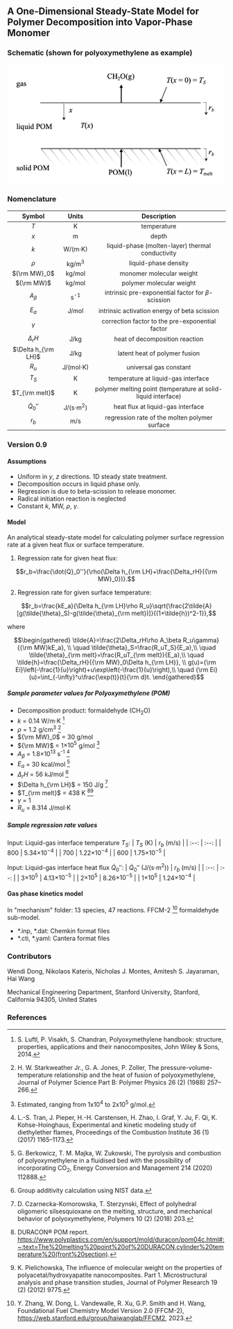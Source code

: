 ## A One-Dimensional Steady-State Model for Polymer Decomposition into Vapor-Phase Monomer

### Schematic (shown for polyoxymethylene as example)

<img src="img/polymerschematic.png" width="500"/>

### Nomenclature

| Symbol | Units | Description |
| :--: |  :--: | :--: |
| $T$ | K | temperature |
| $x$ | m | depth |
| $k$ | W/(m$`\cdot`$K) | liquid-phase (molten-layer) thermal conductivity |
| $\rho$ | kg/m<sup>3</sup> | liquid-phase density |
| ${\rm MW}_0$ | kg/mol | monomer molecular weight |
| ${\rm MW}$ | kg/mol | polymer molecular weight |
| $A_\beta$ | s<sup>-1</sup> | intrinsic pre-exponential factor for $\beta$-scission |
| $E_a$ | J/mol | intrinsic activation energy of beta scission |
| $\gamma$ | | correction factor to the pre-exponential factor |
| $\Delta_rH$ | J/kg | heat of decomposition reaction |
| $\Delta h_{\rm LH}$ | J/kg | latent heat of polymer fusion |
| $R_u$ | J/(mol$`\cdot`$K) | universal gas constant |
| $T_S$ | K | temperature at liquid-gas interface |
| $T_{\rm melt}$ | K | polymer melting point (temperature at solid-liquid interface) |
| $\dot{Q}_0''$ | J/(s$`\cdot`$m<sup>2</sup>) | heat flux at liquid-gas interface |
| $r_b$ | m/s | regression rate of the molten polymer surface |

### Version 0.9

#### Assumptions

- Uniform in $y$, $z$ directions. 1D steady state treatment.
- Decomposition occurs in liquid phase only.
- Regression is due to beta-scission to release monomer.
- Radical initiation reaction is neglected
- Constant $k$, MW, $\rho$, $\gamma$.
  
#### Model

An analytical steady-state model for calculating polymer surface regression rate at a given heat flux or surface temperature.

1) Regression rate for given heat flux:

```math
r_b=\frac{\dot{Q}_0''}{\rho(\Delta h_{\rm LH}+\frac{\Delta_rH}{{\rm MW}_0})}.
```

2) Regression rate for given surface temperature:

```math
r_b=\frac{kE_a}{\Delta h_{\rm LH}\rho R_u}\sqrt{\frac{2\tilde{A}[g(\tilde{\theta}_S)-g(\tilde{\theta}_{\rm melt})]}{(1+\tilde{h})^2-1}},
```

where

```math
\begin{gathered}
\tilde{A}=\frac{2\Delta_rH\rho A_\beta R_u\gamma}{{\rm MW}kE_a}, \\
\quad \tilde{\theta}_S=\frac{R_uT_S}{E_a},\\
\quad \tilde{\theta}_{\rm melt}=\frac{R_uT_{\rm melt}}{E_a},\\
\quad \tilde{h}=\frac{\Delta_rH}{{\rm MW}_0\Delta h_{\rm LH}}, \\
g(u)={\rm Ei}\left(-\frac{1}{u}\right)+u\exp\left(-\frac{1}{u}\right),\\
\quad {\rm Ei}(u)=\int_{-\infty}^u\frac{\exp(t)}{t}{\rm d}t.
\end{gathered}
```

##### Sample parameter values for Polyoxymethylene (POM)

- Decomposition product: formaldehyde (CH$_2$O) 
- $k$ = 0.14 W/m$`\cdot`$K [^1]
- $\rho$ = 1.2 g/cm<sup>3</sup> [^2]
- ${\rm MW}_0$ = 30 g/mol
- ${\rm MW}$ = 1$`\times 10^5`$ g/mol [^3]
- $A_\beta$ = 1.8$`\times 10^{13}`$ s<sup>-1</sup> [^4]
- $E_a$ = 30 kcal/mol [^5]
- $\Delta_rH$ = 56 kJ/mol [^6]
- $\Delta h_{\rm LH}$ = 150 J/g [^7]
- $T_{\rm melt}$ = 438 K [^8][^9]
- $\gamma$ = 1
- $R_u$ = 8.314 J/mol$`\cdot`$K

##### Sample regression rate values
Input: Liquid-gas interface temperature $T_S$:
| $T_S$ (K) | $r_b$ (m/s) |
| :--: |  :--: | 
| 800 | 5.34$`\times 10^{-4}`$ |
| 700 | 1.22$`\times 10^{-4}`$ |
| 600 | 1.75$`\times 10^{-5}`$ |

Input: Liquid-gas interface heat flux $\dot{Q}_0''$:
| $\dot{Q}_0''$ (J/(s$`\cdot`$m<sup>2</sup>)) | $r_b$ (m/s) |
| :--: |  :--: |
| 3$`\times 10^5`$ | 4.13$`\times 10^{-5}`$ |
| 2$`\times 10^5`$ | 8.26$`\times 10^{-5}`$ |
| 1$`\times 10^5`$ | 1.24$`\times 10^{-4}`$ |

#### Gas phase kinetics model

In "mechanism" folder: 13 species, 47 reactions. FFCM-2 [^10] formaldehyde sub-model.
- *.inp, *.dat: Chemkin format files
- *.cti, *.yaml: Cantera format files

### Contributors
Wendi Dong, Nikolaos Kateris, Nicholas J. Montes, Amitesh S. Jayaraman, Hai Wang

Mechanical Engineering Department, Stanford University, Stanford, California 94305, United States

### References

[^1]: S. Luftl, P. Visakh, S. Chandran, Polyoxymethylene handbook: structure, properties, applications and their nanocomposites, John Wiley & Sons, 2014.
[^2]: H. W. Starkweather Jr., G. A. Jones, P. Zoller, The pressure-volume-temperature relationship and the heat of fusion of polyoxymethylene, Journal of Polymer Science Part B: Polymer Physics 26 (2) (1988) 257–266.
[^3]: Estimated, ranging from 1x10<sup>4</sup> to 2x10<sup>5</sup> g/mol.
[^4]: L.-S. Tran, J. Pieper, H.-H. Carstensen, H. Zhao, I. Graf, Y. Ju, F. Qi, K. Kohse-Hoinghaus, Experimental and kinetic modeling study of diethylether flames, Proceedings of the Combustion Institute 36 (1) (2017) 1165–1173.
[^5]: G. Berkowicz, T. M. Majka, W.  ̇Zukowski, The pyrolysis and combustion of polyoxymethylene in a fluidised bed with the possibility of incorporating CO<sub>2</sub>, Energy Conversion and Management 214 (2020) 112888.
[^6]: Group additivity calculation using NIST data.
[^7]: D. Czarnecka-Komorowska, T. Sterzynski, Effect of polyhedral oligomeric silsesquioxane on the melting, structure, and mechanical behavior of polyoxymethylene, Polymers 10 (2) (2018) 203.
[^8]: DURACON® POM report. https://www.polyplastics.com/en/support/mold/duracon/pom04c.html#:~:text=The%20melting%20point%20of%20DURACON,cylinder%20temperature%20(front%20section).
[^9]: K. Pielichowska, The influence of molecular weight on the properties of polyacetal/hydroxyapatite nanocomposites. Part 1. Microstructural analysis and phase transition studies, Journal of Polymer Research 19 (2) (2012) 9775.
[^10]: Y. Zhang, W. Dong, L. Vandewalle, R. Xu, G.P. Smith and H. Wang, Foundational Fuel Chemistry Model Version 2.0 (FFCM-2), https://web.stanford.edu/group/haiwanglab/FFCM2, 2023.
